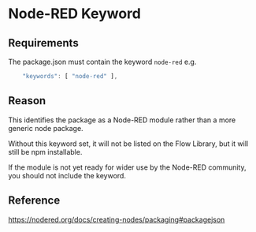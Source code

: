 # Node-RED Keyword

## Requirements
The package.json must contain the keyword `node-red` e.g.

```js
    "keywords": [ "node-red" ],
```

## Reason
This identifies the package as a Node-RED module rather than a more generic node package.

Without this keyword set, it will not be listed on the Flow Library, but it will still be npm installable.

If the module is not yet ready for wider use by the Node-RED community, you should not include the keyword.


## Reference
https://nodered.org/docs/creating-nodes/packaging#packagejson
